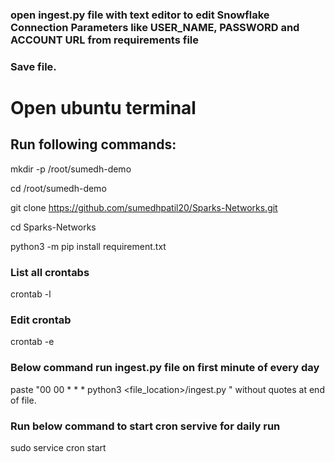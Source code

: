 ### open ingest.py file with text editor to edit Snowflake Connection Parameters like USER_NAME, PASSWORD and ACCOUNT URL from requirements file 
### Save file.
# Open ubuntu terminal
## Run following commands:

mkdir -p /root/sumedh-demo

cd /root/sumedh-demo

git clone https://github.com/sumedhpatil20/Sparks-Networks.git

cd Sparks-Networks

python3 -m pip install requirement.txt

### List all crontabs
crontab -l

### Edit crontab
crontab -e 
### Below command run ingest.py file on first minute of every day 
paste "00 00 * * * python3 <file_location>/ingest.py " without quotes at end of file.

### Run below command to start cron servive for daily run
sudo service cron start
